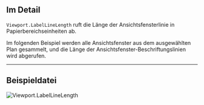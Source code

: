 ## Im Detail
`Viewport.LabelLineLength` ruft die Länge der Ansichtsfensterlinie in Papierbereichseinheiten ab.

Im folgenden Beispiel werden alle Ansichtsfenster aus dem ausgewählten Plan gesammelt, und die Länge der Ansichtsfenster-Beschriftungslinien wird abgerufen.
___
## Beispieldatei

![Viewport.LabelLineLength](./Revit.Elements.Viewport.LabelLineLength_img.jpg)
